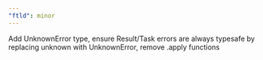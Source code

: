 ```yaml
---
"ftld": minor
---
```


Add UnknownError type, ensure Result/Task errors are always typesafe by replacing unknown with UnknownError, remove .apply functions
